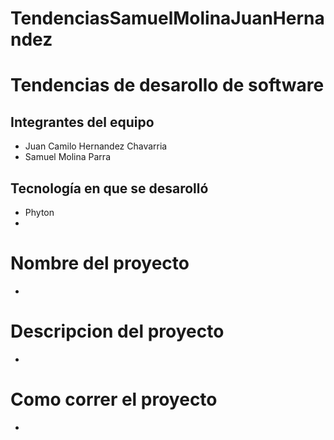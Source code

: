 # TendenciasSamuelMolinaJuanHernandez
# Tendencias de desarollo de software
## Integrantes del equipo
- Juan Camilo Hernandez Chavarria
- Samuel Molina Parra 
## Tecnología en que se desarolló
- Phyton
-
# Nombre del proyecto
-
# Descripcion del proyecto
-
# Como correr el proyecto
-
